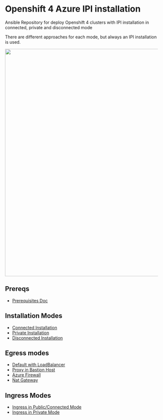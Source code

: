 # Openshift 4 Azure IPI installation

Ansible Repository for deploy Openshift 4 clusters with IPI installation in connected, private and disconnected mode

There are different approaches for each mode, but always an IPI installation is used.

 <img align="center" width="750" src="pics/azure_ocp4_pic.png">

## Prereqs

* [Prerequisites Doc](/docs/prereqs.md)

## Installation Modes

* [Connected Installation](/docs/mode-connected.md)
* [Private Installation](/docs/mode-private.md)
* [Disconnected Installation](/docs/mode-disconnected.md)

## Egress modes

* [Default with LoadBalancer](/docs/egress-default.md)
* [Proxy in Bastion Host](/docs/egress-proxy.md)
* [Azure Firewall](/docs/egress-firewall.md)
* [Nat Gateway](/docs/egress-nat.md)

## Ingress Modes

* [Ingress in Public/Connected Mode](/docs/ingress-connected.md)
* [Ingress in Private Mode](/docs/ingress-private.md)
